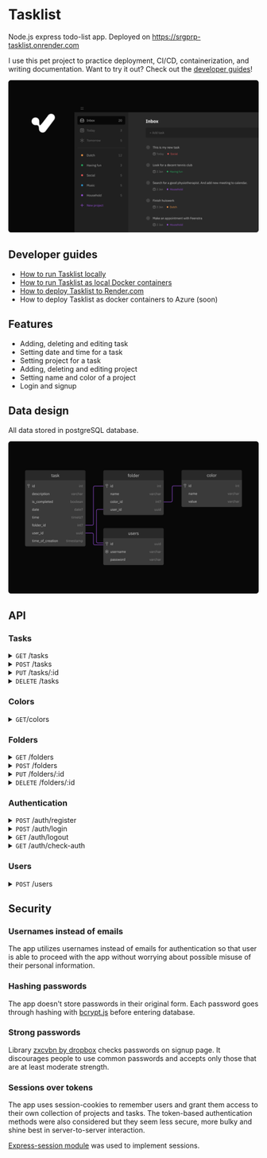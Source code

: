 # Tasklist

Node.js express todo-list app. Deployed on https://srgprp-tasklist.onrender.com

I use this pet project to practice deployment, CI/CD, containerization, and writing documentation. Want to try it out? Check out the [developer guides](#developer-guides)!

![index-screen](./docs/readme-media/Cover.png)

## Developer guides

- [How to run Tasklist locally](./docs/basic-setup-guide.md)
- [How to run Tasklist as local Docker containers](./docs/docker-setup-gude.md)
- [How to deploy Tasklist to Render.com](./docs/deploy-to-render-guide.md)
- How to deploy Tasklist as docker containers to Azure (soon)

## Features

- Adding, deleting and editing task
- Setting date and time for a task
- Setting project for a task
- Adding, deleting and editing project
- Setting name and color of a project
- Login and signup

## Data design

All data stored in postgreSQL database.

![DB diagram](./docs/readme-media/DBdiagram.png)

## API
### Tasks

<details>
    <summary>
        <code>GET</code> /tasks
    </summary>

#### Request example
```javascript
GET "https://srgprp-tasklist.herokuapp.com/tasks"
```
#### Response example
```javascript
200 OK
[
  {
    "id": 154,
    "description": "Add new task",
    "is_completed": false,
    "time_of_creation": "2022-03-03T18:34:43.534Z",
    "date": null,
    "time": null,
    "folder_name": null,
    "folder_id": null
  },
  {
    "id": 153,
    "description": "Set date and time",
    "is_completed": false,
    "time_of_creation": "2022-03-03T18:34:43.531Z",
    "date": "2022-03-03",
    "time": "18:00:00+01:00",
    "folder_name": "Casual",
    "folder_id": 23
  },
  {
    "id": 152,
    "description": "Create new project",
    "is_completed": false,
    "time_of_creation": "2022-03-03T18:34:43.526Z",
    "date": null,
    "time": null,
    "folder_name": null,
    "folder_id": null
  }
]
```
</details>

<details>
    <summary>
        <code>POST</code> /tasks
    </summary>

#### Request example
```javascript
POST "https://srgprp-tasklist.herokuapp.com/tasks"
{
    "description": "Cook pasta",
    "date": "2022-08-17",
    "time": "16:00",
    "folder_id": 1
}
```

#### Response example
```javascript
200 OK
{
    "messageToUser": "New task has been created"
}
```
</details>

<details>
    <summary>
        <code>PUT</code> /tasks/:id
    </summary>

#### Request example

```javascript
PUT "https://srgprp-tasklist.herokuapp.com/tasks/110"
{
    "description": "To the dentist",
    "date": "2022-02-11",
    "time": "14:00",
    "folder_id": 1
}
```

#### Response example

```javascript
200 OK
{
    "messageToUser": "Task has been successfully updated!"
}
```
</details>


<details>
    <summary>
        <code>DELETE</code> /tasks
    </summary>

#### Request example

```javascript    
DELETE "https://srgprp-tasklist.herokuapp.com/tasks/120"
```

#### Response example

```javascript
200 OK
{
    "messageToUser": "Task has been successfully deleted!"
}
```
</details>


### Colors
<details>
    <summary>
        <code>GET</code>/colors
    </summary>


#### Request example
```javascript
GET "https://srgprp-tasklist.herokuapp.com/colors"
```

#### Response example
```javascript
200 OK
[
  {
    "id": 1,
    "name": "Orange",
    "value": "#FF9749"
  },
  {
    "id": 2,
    "name": "Blue",
    "value": "#3D77F6"
  },
  {
    "id": 3,
    "name": "Green",
    "value": "#169446"
  },
  {
    "id": 4,
    "name": "Berry Red",
    "value": "#BC245D"
  }
]
```
</details>

### Folders

<details>
    <summary>
        <code>GET</code> /folders
    </summary>

#### Request example

```javascript
GET "https://srgprp-tasklist.herokuapp.com/folders"
```

#### Response example

```javascript
200 OK
[
  {
    "id": 231,
    "name": "Classic Music",
    "color_id": 1
  },
  {
    "id": 8,
    "name": "Piano",
    "color_id": 2
  }
]

```
</details>

<details>
    <summary>
        <code>POST</code> /folders
    </summary>

#### Request example

```javascript
POST "https://srgprp-tasklist.herokuapp.com/folders"
{
    "folderName": "Writing",
    "colorId": "1"
}
```

#### Response example

```javascript
200 OK
{
  "folderId": 283
}
```
</details>

<details>
    <summary>
        <code>PUT</code> /folders/:id
    </summary>

#### Request example

```javascript
PUT "https://srgprp-tasklist.herokuapp.com/folders/240"
{
    "folderName": "Writing a book",
    "colorId": "283"
}
```

#### Response example

```javascript
200 OK
{
    "messageToUser": "Project has been updated"
}
```
</details>

<details>
    <summary>
        <code>DELETE</code> /folders/:id
    </summary>

#### Request example

```javascript
DELETE "https://srgprp-tasklist.herokuapp.com/folders/283"
```

#### Response example

```javascript
200 OK
{
    "messageToUser": "Folder has been deleted"
}
```
</details>

### Authentication


<details>
    <summary>
        <code>POST</code> /auth/register
    </summary>

#### Request example
```javascript
POST "https://srgprp-tasklist.herokuapp.com/auth/register"
{
    "username": "JoanOfArc",
    "password": "JoanTheFighter17@#"
}
```

#### Response example
```javascript
200 OK
{
  "isAuthenticated": true
}
```
</details>

<details>
    <summary>
        <code>POST</code> /auth/login
    </summary>

#### Request example

```javascript
POST "https://srgprp-tasklist.herokuapp.com/auth/login"
{
    "username": "JoanOfArc",
    "password": "JoanTheFighter17@#"
}
```
#### Response example

```javascript
200 OK
{
  "isAuthenticated": true
}
```
</details>

<details>
    <summary>
        <code>GET</code> /auth/logout
    </summary>

#### Request example

```javascript
GET "https://srgprp-tasklist.herokuapp.com/auth/logout"
```

#### Response example

```javascript
200 OK
{
  "isAuthenticated": false
}
```

</details>

<details>
    <summary>
        <code>GET</code> /auth/check-auth
    </summary>

#### Request example

```javascript
GET "https://srgprp-tasklist.herokuapp.com/auth/check-auth"
```

#### Response example
```javascript
200 OK
{
  "isAuthenticated": false
}
```

</details>

### Users

<details>
    <summary>
        <code>POST</code> /users
    </summary>

#### Request example

```javascript
POST "https://srgprp-tasklist.herokuapp.com/users"
{
    "username": "bob"
}
```

#### Response example

```javascript
200 OK
{
  "isUsernameExists": false
}
```
</details>

## Security

### Usernames instead of emails

The app utilizes usernames instead of emails for authentication so that user is able to proceed with the app without worrying about possible misuse of their personal information.

### Hashing passwords

The app doesn't store passwords in their original form. Each password goes through hashing with [bcrypt.js](https://github.com/dcodeIO/bcrypt.js) before entering database.
### Strong passwords

Library [zxcvbn by dropbox](https://github.com/dropbox/zxcvbn) checks passwords on signup page. It discourages people to use common passwords and accepts only those that are at least moderate strength.

### Sessions over tokens
The app uses session-cookies to remember users and grant them access to their own collection of projects and tasks. The token-based authentication methods were also considered but they seem less secure, more bulky and shine best in server-to-server interaction.

[Express-session module](https://github.com/expressjs/session) was used to implement sessions.